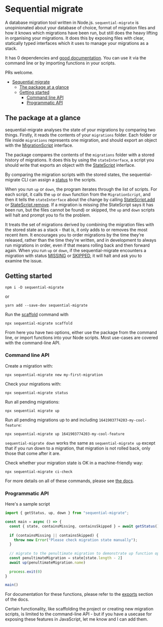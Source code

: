 # Sequential migrate

A database migration tool written in Node.js. `sequential-migrate` is unopinionated about your database of choice, format of migration files and how it knows which migrations have been run, but still does the heavy lifting in organising your migrations. It does this by exposing files with clear, statically typed interfaces which it uses to manage your migrations as a stack. 

It has 0 dependencies and [good documentation](https://ivo-evans.github.io/sequential-migrate/). You can use it via the command line or by importing functions in your scripts. 

PRs welcome.


- [Sequential migrate](#sequential-migrate)
  - [The package at a glance](#the-package-at-a-glance)
  - [Getting started](#getting-started)
    - [Command line API](#command-line-api)
    - [Programmatic API](#programmatic-api)

## The package at a glance

sequential-migrate analyses the state of your migrations by comparing two things. Firstly, it reads the contents of your `migrations` folder. Each folder or file inside `migrations` represents one migration, and should export an object with the [MigrationScript](https://ivo-evans.github.io/sequential-migrate/interfaces/MigrationScript.html) interface.

The package compares the contents of the `migrations` folder with a stored history of migrations. It does this by using the `stateInterface`, a script you should write that exports an object with the [StateScript](https://ivo-evans.github.io/sequential-migrate/interfaces/StateScript.html) interface.

By comparing the migration scripts with the stored states, the sequential-migrate CLI can assign a [status](https://ivo-evans.github.io/sequential-migrate/enums/MIGRATION_STATUS.html) to the scripts.

When you run `up` or `down`, the program iterates through the list of scripts. For each script, it calls the `up` or `down` function from the `MigrationScript`, and then it tells the `stateInterface` about the change by calling [StateScript.add](https://ivo-evans.github.io/sequential-migrate/interfaces/StateScript.html#add) or [StateScript.remove](https://ivo-evans.github.io/sequential-migrate/interfaces/StateScript.html#remove). If a migration is missing (the StateScript says it has been run, but the files cannot be found) or skipped, the `up` and `down` scripts will halt and prompt you to fix the problem. 

It treats the set of migrations derived by combining the migration files with the stored state as a stack - that is, it only adds to or removes the most recent item. It encourages you to order migrations by the time they're released, rather than the time they're written, and in development to always run migrations in order, even if that means rolling back and then forward again. When you run `up` or `down`, if the sequential-migrate encounters a migration with status [MISSING](https://ivo-evans.github.io/sequential-migrate/enums/MIGRATION_STATUS.html#MISSING) or [SKIPPED](https://ivo-evans.github.io/sequential-migrate/enums/MIGRATION_STATUS.html#SKIPPED), it will halt and ask you to examine the issue.

## Getting started

```
npm i -D sequential-migrate
```

or

```
yarn add --save-dev sequential-migrate
```

Run the [scaffold](https://ivo-evans.github.io/sequential-migrate/enums/COMMAND.html#SCAFFOLD) command with 

```
npx sequential-migrate scaffold
```

From here you have two options, either use the package from the command line, or import functions into your Node scripts. Most use-cases are covered with the command-line API.

### Command line API

Create a migration with:

```
npx sequential-migrate new my-first-migration
```

Check your migrations with:

```
npx sequential-migrate status
```

Run all pending migrations:

```
npx sequential migrate up
```

Run all pending migrations up to and including `1641903774203-my-cool-feature`:

```
npx sequential-migrate up 1641903774203-my-cool-feature
```

`sequential-migrate down` works the same as `sequential-migrate up` except that if you run down to a migration, that migration is not rolled back, only those that come after it are. 

Check whether your migration state is OK in a machine-friendly way:

```
npx sequential-migrate ci-check
```

For more details on all of these commands, please see [the docs](https://ivo-evans.github.io/sequential-migrate/enums/COMMAND.html).

### Programmatic API

Here's a sample script

```javascript
import { getStatus, up, down } from "sequential-migrate";

const main = async () => {
  const { state, containsMissing, containsSkipped } = await getStatus()
  
  if (containsMissing || containsSkipped) {
    throw new Error("Please check migration state manually");
  }
  
  // migrate to the penultimate migration to demonstrate up function optional parameter
  const penultimateMigration = state[state.length - 2]
  await up(penultimateMigration.name)
  
  process.exit(0)
}

main()
```

For documentation for these functions, please refer to the [exports](https://ivo-evans.github.io/sequential-migrate/modules.html) section of the docs.

Certain functionality, like scaffolding the project or creating new migration scripts, is limited to the command-line API - but if you have a usecase for exposing these features in JavaScript, let me know and I can add them.